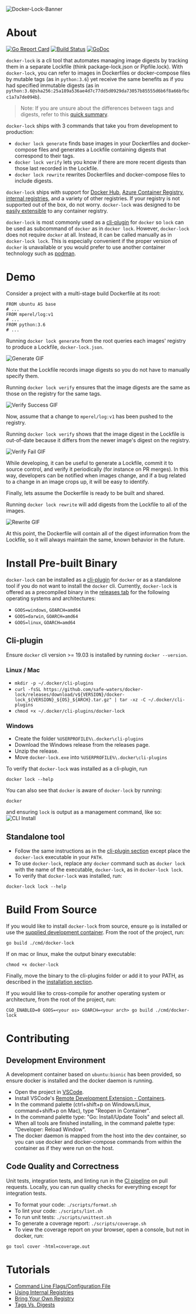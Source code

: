![Docker-Lock-Banner](./docs/assets/readme-banner.png)
# About
[![Go Report Card](https://goreportcard.com/badge/github.com/safe-waters/docker-lock)](https://goreportcard.com/report/github.com/safe-waters/docker-lock)
[![Build Status](https://dev.azure.com/michaelsethperel/docker-lock/_apis/build/status/safe-waters.docker-lock?branchName=master)](https://dev.azure.com/michaelsethperel/docker-lock/_build/latest?definitionId=6&branchName=master)
[![GoDoc](https://img.shields.io/badge/godoc-reference-blue.svg)](https://godoc.org/github.com/safe-waters/docker-lock)
<!-- https://github.com/golang/go/issues/40506 -->
<!-- [![PkgGoDev](https://pkg.go.dev/badge/github.com/safe-waters/docker-lock)](https://pkg.go.dev/github.com/safe-waters/docker-lock) -->

`docker-lock` is a cli tool that automates managing image digests by tracking
them in a separate Lockfile (think package-lock.json or Pipfile.lock). With
`docker-lock`, you can refer to images in Dockerfiles or 
docker-compose files by mutable tags (as in `python:3.6`) yet receive the same 
benefits as if you had specified immutable digests (as in `python:3.6@sha256:25a189a536ae4d7c77dd5d0929da73057b85555d6b6f8a66bfbcc1a7a7de094b`).

> Note: If you are unsure about the differences between tags and digests,
refer to this [quick summary](./docs/tutorials/tags-vs-digests.md).

`docker-lock` ships with 3 commands that take you from development 
to production:

* `docker lock generate` finds base images in your Dockerfiles and docker-compose
files and generates a Lockfile containing digests that correspond to their tags.
* `docker lock verify` lets you know if there are more recent digests 
than those last recorded in the Lockfile.
* `docker lock rewrite` rewrites Dockerfiles and docker-compose files 
to include digests.

`docker-lock` ships with support for [Docker Hub](https://hub.docker.com/),
[Azure Container Registry](https://azure.microsoft.com/en-us/services/container-registry/),
[internal registries](https://docs.docker.com/registry/deploying/),
and a variety of other registries. If your registry is not supported
out of the box, do not worry. `docker-lock` was designed to be
[easily extensible](./docs/tutorials/bring-your-own-registry.md) to any
container registry.

`docker-lock` is most commonly used as a
[cli-plugin](https://github.com/docker/cli/issues/1534) for `docker` so `lock`
can be used as subcommand of `docker` as in `docker lock`. However,
`docker-lock` does not require `docker` at all. Instead, it can be called
manually as in `docker-lock lock`. This is especially convenient if the proper
version of `docker` is unavailable or you would prefer to use another
container technology such as [podman](https://podman.io/).

# Demo
Consider a project with a multi-stage build Dockerfile at its root:
```
FROM ubuntu AS base
# ...
FROM mperel/log:v1
# ...
FROM python:3.6
# ...
```
Running `docker lock generate` from the root queries each images' 
registry to produce a Lockfile, `docker-lock.json`.

![Generate GIF](./docs/assets/generate.gif)

Note that the Lockfile records image digests so you do not have to 
manually specify them.

Running `docker lock verify` ensures that the image digests are the 
same as those on the registry for the same tags.

![Verify Success GIF](./docs/assets/verify_success.gif)

Now, assume that a change to `mperel/log:v1` has been pushed to the registry.

Running `docker lock verify` shows that the image digest in the Lockfile 
is out-of-date because it differs from the newer image's digest on the registry.

![Verify Fail GIF](./docs/assets/verify_fail.gif)

While developing, it can be useful to generate a Lockfile, commit it to 
source control, and verify it periodically (for instance on PR merges). In 
this way, developers can be notified when images change, and if a bug related 
to a change in an image crops up, it will be easy to identify.

Finally, lets assume the Dockerfile is ready to be built and shared.

Running `docker lock rewrite` will add digests from the Lockfile 
to all of the images.

![Rewrite GIF](./docs/assets/rewrite.gif)

At this point, the Dockerfile will contain all of the digest information 
from the Lockfile, so it will always maintain the same, known behavior 
in the future.

# Install Pre-built Binary
`docker-lock` can be installed as a
[cli-plugin](https://github.com/docker/cli/issues/1534) for `docker` or as a
standalone tool if you do not want to install the `docker` cli.
Currently, `docker-lock` is offered as a precompiled binary in the
[releases tab](https://github.com/safe-waters/docker-lock/releases) for
the following operating systems and architectures:
* `GOOS=windows`, `GOARCH=amd64`
* `GOOS=darwin`, `GOARCH=amd64`
* `GOOS=linux`, `GOARCH=amd64`

## Cli-plugin
Ensure `docker` cli version >= 19.03 is installed by running `docker --version`.

### Linux / Mac
* `mkdir -p ~/.docker/cli-plugins`
* `curl -fsSL https://github.com/safe-waters/docker-lock/releases/download/v${VERSION}/docker-lock_${VERSION}_${OS}_${ARCH}.tar.gz" | tar -xz -C ~/.docker/cli-plugins`
* `chmod +x ~/.docker/cli-plugins/docker-lock`

### Windows
* Create the folder `%USERPROFILE%\.docker\cli-plugins`
* Download the Windows release from the releases page.
* Unzip the release.
* Move `docker-lock.exe` into `%USERPROFILE%\.docker\cli-plugins`

To verify that `docker-lock` was installed as a cli-plugin, run
```
docker lock --help
```

You can also see that `docker` is aware of `docker-lock` by running:
```
docker
```
and ensuring `lock` is output as a management command, like so:
![CLI Install](./docs/assets/docker-cli-install.png)

## Standalone tool
* Follow the same instructions as in the
[cli-plugin section](#cli-plugin) except place the `docker-lock` executable in
your `PATH`.
* To use `docker-lock`, replace any `docker` command such as `docker lock` with
the name of the executable, `docker-lock`, as in `docker-lock lock`.
* To verify that `docker-lock` was installed, run:
```
docker-lock lock --help
```

# Build From Source
If you would like to install `docker-lock` from source, ensure `go` is
installed or use the [supplied development container](#Development-Environment).
From the root of the project, run:

```
go build ./cmd/docker-lock
```

If on mac or linux, make the output binary executable:

```
chmod +x docker-lock
```

Finally, move the binary to the cli-plugins folder or add it to your PATH,
as described in the [installation section](#Install-Pre-built-Binary).

If you would like to cross-compile for another operating system
or architecture, from the root of the project, run:

```
CGO_ENABLED=0 GOOS=<your os> GOARCH=<your arch> go build ./cmd/docker-lock
```

# Contributing

## Development Environment
A development container based on `ubuntu:bionic` has been provided,
so ensure docker is installed and the docker daemon is running.

* Open the project in [VSCode](https://code.visualstudio.com/).
* Install VSCode's [Remote Development Extension - Containers](https://marketplace.visualstudio.com/items?itemName=ms-vscode-remote.vscode-remote-extensionpack).
* In the command palette (ctrl+shift+p on Windows/Linux,
command+shift+p on Mac), type "Reopen in Container".
* In the command palette type: "Go: Install/Update Tools" and select all.
* When all tools are finished installing, in the command palette type:
"Developer: Reload Window".
* The docker daemon is mapped from the host into the dev container,
so you can use docker and docker-compose commands from within the container
as if they were run on the host.

## Code Quality and Correctness
Unit tests, integration tests, and linting run in the
[CI pipeline](https://dev.azure.com/michaelsethperel/docker-lock/_build)
on pull requests. Locally, you can run quality checks for everything except for integration tests.
* To format your code: `./scripts/format.sh`
* To lint your code: `./scripts/lint.sh`
* To run unit tests: `./scripts/unittest.sh`
* To generate a coverage report: `./scripts/coverage.sh`
* To view the coverage report on your browser, open a console, but not in
docker, run:
```
go tool cover -html=coverage.out
```

# Tutorials
* [Command Line Flags/Configuration File](./docs/tutorials/command-line-flags-configuration-file.md)
* [Using Internal Registries](./docs/tutorials/internal-registry.md)
* [Bring Your Own Registry](./docs/tutorials/bring-your-own-registry.md)
* [Tags Vs. Digests](./docs/tutorials/tags-vs-digests.md)
